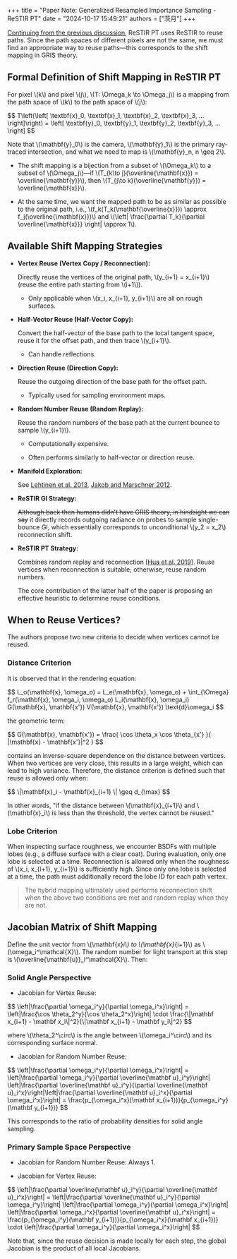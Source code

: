 +++
title = "Paper Note: Generalized Resampled Importance Sampling - ReSTIR PT"
date = "2024-10-17 15:49:21"
authors = ["茨月"]
+++

[Continuing from the previous discussion](https://blog.zcy.moe/blog/paper-note-gris/), ReSTIR PT uses ReSTIR to reuse paths. Since the path spaces of different pixels are not the same, we must find an appropriate way to reuse paths—this corresponds to the shift mapping in GRIS theory.

<!-- more -->

## Formal Definition of Shift Mapping in ReSTIR PT

For pixel \\(k\\) and pixel \\(j\\), \\(T: \Omega_k \to \Omega_j\\) is a mapping from the path space of \\(k\\) to the path space of \\(j\\):

<p>
$$
T\left(\left[ 
    \textbf{x}_0, \textbf{x}_1, \textbf{x}_2, \textbf{x}_3, ... \right]\right)
 = \left[ \textbf{y}_0, \textbf{y}_1, \textbf{y}_2, \textbf{y}_3, ... \right]
$$
</p>

Note that \\(\mathbf{y}_0\\) is the camera, \\(\mathbf{y}_1\\) is the primary ray-traced intersection, and what we need to map is \\(\mathbf{y}_n, n \geq 2\\).

- The shift mapping is a bijection from a subset of \\(\Omega_k\\) to a subset of \\(\Omega_j\\)—if \\(T_{k\to j}(\overline{\mathbf{x}}) = \overline{\mathbf{y}}\\), then \\(T_{j\to k}(\overline{\mathbf{y}}) = \overline{\mathbf{x}}\\).

- At the same time, we want the mapped path to be as similar as possible to the original path, i.e., \\(f_k(T_k(\mathbf{\overline{x}})) \approx f_j(\overline{\mathbf{x}})\\) and \\(\left| \frac{\partial T_k}{\partial \overline{\mathbf{x}}} \right| \approx 1\\).

## Available Shift Mapping Strategies

- **Vertex Reuse (Vertex Copy / Reconnection):**

   Directly reuse the vertices of the original path, \\(y_{i+1} = x_{i+1}\\) (reuse the entire path starting from \\(i+1\\)).

   - Only applicable when \\(x_i, x_{i+1}, y_{i+1}\\) are all on rough surfaces.

- **Half-Vector Reuse (Half-Vector Copy):**

   Convert the half-vector of the base path to the local tangent space, reuse it for the offset path, and then trace \\(y_{i+1}\\).

   - Can handle reflections.

- **Direction Reuse (Direction Copy):**

   Reuse the outgoing direction of the base path for the offset path.

   - Typically used for sampling environment maps.

- **Random Number Reuse (Random Replay):**

   Reuse the random numbers of the base path at the current bounce to sample \\(y_{i+1}\\).

   - Computationally expensive.

   - Often performs similarly to half-vector or direction reuse.

- **Manifold Exploration:**

   See [Lehtinen et al. 2013](https://mediatech.aalto.fi/publications/graphics/GMLT/), [Jakob and Marschner 2012](https://www.cs.cornell.edu/projects/manifolds-sg12/).



+ **ReSTIR GI Strategy:**

   ~~Although back then humans didn’t have GRIS theory, in hindsight we can say~~ it directly records outgoing radiance on probes to sample single-bounce GI, which essentially corresponds to unconditional \\(y_2 = x_2\\) reconnection shift.

+ **ReSTIR PT Strategy:**

   Combines random replay and reconnection [\[Hua et al. 2019\]](https://profs.etsmtl.ca/agruson/publication/2019_gradientstar/). Reuse vertices when reconnection is suitable; otherwise, reuse random numbers.

   The core contribution of the latter half of the paper is proposing an effective heuristic to determine reuse conditions.

## When to Reuse Vertices?

The authors propose two new criteria to decide when vertices cannot be reused.

### Distance Criterion

It is observed that in the rendering equation:

<p>
$$
L_o(\mathbf{x}, \omega_o) = L_e(\mathbf{x}, \omega_o) + \int_{\Omega} f_r(\mathbf{x}, \omega_i, \omega_o) L_i(\mathbf{x}, \omega_i) G(\mathbf{x}, \mathbf{x'}) V(\mathbf{x}, \mathbf{x'}) \text{d}\omega_i
$$
</p>

the geometric term:

<p>
$$
G(\mathbf{x}, \mathbf{x'}) = \frac{ \cos \theta_x \cos \theta_{x'} }{ |\mathbf{x} - \mathbf{x'}|^2 }
$$
</p>

contains an inverse-square dependence on the distance between vertices. When two vertices are very close, this results in a large weight, which can lead to high variance. Therefore, the distance criterion is defined such that reuse is allowed only when:

<p>
$$
\|\mathbf{x}_i - \mathbf{x}_{i+1} \| \geq d_{\max}
$$
</p>

In other words, "if the distance between \\(\mathbf{x}_{i+1}\\) and \\(\mathbf{x}_i\\) is less than the threshold, the vertex cannot be reused."

### Lobe Criterion

When inspecting surface roughness, we encounter BSDFs with multiple lobes (e.g., a diffuse surface with a clear coat). During evaluation, only one lobe is selected at a time. Reconnection is allowed only when the roughness of \\(x_i, x_{i+1}, y_{i+1}\\) is sufficiently high. Since only one lobe is selected at a time, the path must additionally record the lobe ID for each path vertex.

> The hybrid mapping ultimately used performs reconnection shift when the above two conditions are met and random replay when they are not.

## Jacobian Matrix of Shift Mapping

Define the unit vector from \\(\mathbf{x}_i\\) to \\(\mathbf{x}_{i+1}\\) as \\(\omega_i^\mathcal{X}\\). The random number for light transport at this step is \\(\overline{\mathbf{u}}_i^\mathcal{X}\\). Then:

### Solid Angle Perspective

- Jacobian for Vertex Reuse:

<p>
$$
\left|\frac{\partial \omega_i^y}{\partial \omega_i^x}\right| = \left|\frac{\cos \theta_2^y}{\cos \theta_2^x}\right| \cdot \frac{\|\mathbf x_{i+1} - \mathbf x_i\|^2}{\|\mathbf x_{i+1} - \mathbf y_i\|^2}
$$
</p>

where \\(\theta_2^\circ\\) is the angle between \\(\omega_i^\circ\\) and its corresponding surface normal.

- Jacobian for Random Number Reuse:

<p>
$$
\left|\frac{\partial \omega_i^y}{\partial \omega_i^x}\right| = \left|\frac{\partial \omega_i^y}{\partial \overline{\mathbf u}_i^y}\right| \left|\frac{\partial \overline{\mathbf u}_i^y}{\partial \overline{\mathbf u}_i^x}\right|\left|\frac{\partial \overline{\mathbf u}_i^x}{\partial \omega_i^x}\right| = \frac{p_{\omega_i^x}(\mathbf x_{i+1})}{p_{\omega_i^y}(\mathbf y_{i+1})}
$$
</p>

This corresponds to the ratio of probability densities for solid angle sampling.

### Primary Sample Space Perspective

- Jacobian for Random Number Reuse: Always 1.

- Jacobian for Vertex Reuse:

<p>
$$
\left|\frac{\partial \overline{\mathbf u}_i^y}{\partial \overline{\mathbf u}_i^x}\right| = 
\left|\frac{\partial \overline{\mathbf u}_i^y}{\partial \omega_i^y}\right|
\left|\frac{\partial \omega_i^y}{\partial \omega_i^x}\right|
\left|\frac{\partial \omega_i^x}{\partial \overline{\mathbf u}_i^x}\right| =
\frac{p_{\omega_i^y}(\mathbf y_{i+1})}{p_{\omega_i^x}(\mathbf x_{i+1})} \cdot
\left|\frac{\partial \omega_i^y}{\partial \omega_i^x}\right|
$$
</p>

Note that, since the reuse decision is made locally for each step, the global Jacobian is the product of all local Jacobians.

